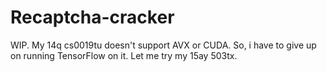 # Recaptcha-cracker
WIP. My 14q cs0019tu doesn't support AVX or CUDA. So, i have to give up on running TensorFlow on it. Let me try my 15ay 503tx. 
